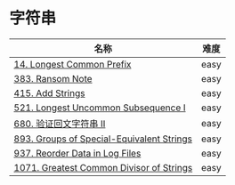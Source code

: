# 字符串

**名称**|**难度**
--------|--------
[14. Longest Common Prefix](../problems/14.%20Longest%20Common%20Prefix)|easy
[383. Ransom Note](../problems/383.%20Ransom%20Note)|easy
[415. Add Strings](../problems/415.%20Add%20Strings)|easy
[521. Longest Uncommon Subsequence I](../problems/521.%20Longest%20Uncommon%20Subsequence%20I)|easy
[680. 验证回文字符串 Ⅱ](../problems/680.%20验证回文字符串%20Ⅱ)|easy
[893. Groups of Special-Equivalent Strings](../problems/893.%20Groups%20of%20Special-Equivalent%20Strings)|easy
[937. Reorder Data in Log Files](../problems/937.%20Reorder%20Data%20in%20Log%20Files)|easy
[1071. Greatest Common Divisor of Strings](../problems/1071.%20Greatest%20Common%20Divisor%20of%20Strings)|easy
